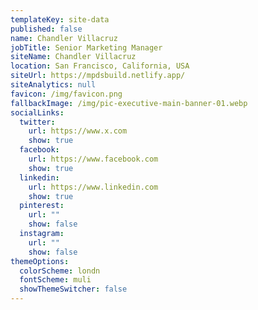 ```yaml
---
templateKey: site-data
published: false
name: Chandler Villacruz
jobTitle: Senior Marketing Manager
siteName: Chandler Villacruz
location: San Francisco, California, USA
siteUrl: https://mpdsbuild.netlify.app/
siteAnalytics: null
favicon: /img/favicon.png
fallbackImage: /img/pic-executive-main-banner-01.webp
socialLinks:
  twitter:
    url: https://www.x.com
    show: true
  facebook:
    url: https://www.facebook.com
    show: true
  linkedin:
    url: https://www.linkedin.com
    show: true
  pinterest:
    url: ""
    show: false
  instagram:
    url: ""
    show: false
themeOptions:
  colorScheme: londn
  fontScheme: muli
  showThemeSwitcher: false
---
```


